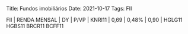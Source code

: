 Title: Fundos imobiliários
Date: 2021-10-17
Tags: FII


FII | RENDA MENSAL | DY | P/VP |
KNRI11 | 0,69 | 0,48% | 0,90 |
HGLG11
HGBS11
BRCR11
BCFF11



